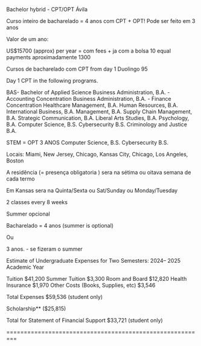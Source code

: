 Bachelor hybrid - CPT/OPT
Ávila 


Curso inteiro de bacharelado  = 4 anos  com CPT + OPT! Pode ser feito em 3 anos 

Valor de um ano:

US$15700 (approx) per year = com fees + ja com a bolsa
10 equal payments aproximadamente 1300 

Cursos de bacharelado com  CPT from day 1 
Duolingo 95

 Day 1 CPT in the following programs.

BAS- Bachelor of Applied Science
Business Administration, B.A. - Accounting Concentration
Business Administration, B.A. - Finance Concentration
Healthcare Management, B.A.
Human Resources, B.A.
International Business, B.A.
Management, B.A.
Supply Chain Management, B.A.
Strategic Communication, B.A.
Liberal Arts Studies, B.A.
Psychology, B.A.
Computer Science, B.S.
Cybersecurity B.S.
Criminology and Justice B.A.


STEM = OPT 3 ANOS
Computer Science, B.S.
Cybersecurity B.S.

Locais: Miami, New Jersey, Chicago, Kansas City, Chicago, Los Angeles, Boston


A residência (= presença obligatoria )  sera na sétima ou oitava semana de cada termo

Em Kansas sera na Quinta/Sexta ou Sat/Sunday ou Monday/Tuesday


2 classes every 8 weeks


Summer opcional

Bacharelado = 4 anos (summer is optional) 

Ou


3 anos. - se fizeram o summer 

Estimate of Undergraduate Expenses for Two Semesters: 2024– 2025 Academic Year 


Tuition	$41,200
Summer Tuition	$3,300
Room and Board	$12,820
Health Insurance	$1,970
Other Costs (Books, Supplies, etc)	$3,546
	
Total Expenses	$59,536 (student only)
	
Scholarship**	($25,815)
	
Total for Statement of Financial Support	$33,721 (student only)



=========================================================